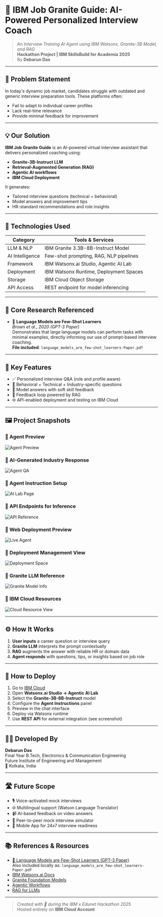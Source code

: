 # 🎯 IBM Job Granite Guide: AI-Powered Personalized Interview Coach

> _An Interview Training AI Agent using IBM Watsonx, Granite-3B Model, and RAG_  
> **Hackathon Project | IBM SkillsBuild for Academia 2025**  
> By **Debarun Das**

---

## 🧩 Problem Statement

In today's dynamic job market, candidates struggle with outdated and generic interview preparation tools. These platforms often:
- Fail to adapt to individual career profiles
- Lack real-time relevance
- Provide minimal feedback for improvement

---

## 💡 Our Solution

**IBM Job Granite Guide** is an AI-powered virtual interview assistant that delivers personalized coaching using:
- **Granite-3B-Instruct LLM**
- **Retrieval-Augmented Generation (RAG)**
- **Agentic AI workflows**
- **IBM Cloud Deployment**

It generates:
- Tailored interview questions (technical + behavioral)
- Model answers and improvement tips
- HR-standard recommendations and role insights

---

## 🧠 Technologies Used

| Category         | Tools & Services                            |
|------------------|---------------------------------------------|
| LLM & NLP        | IBM Granite 3.3B-8B-Instruct Model          |
| AI Intelligence  | Few-shot prompting, RAG, NLP pipelines      |
| Framework        | IBM Watsonx.ai Studio, Agentic AI Lab       |
| Deployment       | IBM Watsonx Runtime, Deployment Spaces      |
| Storage          | IBM Cloud Object Storage                    |
| API Access       | REST endpoint for model inferencing         |

---

## 📜 Core Research Referenced

- 📄 **Language Models are Few-Shot Learners**  
  _Brown et al., 2020 (GPT-3 Paper)_  
  Demonstrates that large language models can perform tasks with minimal examples, directly informing our use of prompt-based interview coaching.  
  **File included**: `language_models_are_few-shot_learners-Paper.pdf`

---

## 🧪 Key Features

- ✅ Personalized interview Q&A (role and profile aware)
- 🎯 Behavioral + Technical + Industry-specific questions
- 💬 Model answers with soft skill feedback
- 🔁 Feedback loop powered by RAG
- 🌐 API-enabled deployment and testing on IBM Cloud

---

## 🖼️ Project Snapshots

### 🔹 Agent Preview
![Agent Preview](Agent_preview.png)

### 🔹 AI-Generated Industry Response
![Agent QA](Agent_testing_1.png)

### 🔹 Agent Instruction Setup
![AI Lab Page](AI%20Agent%20page.png)

### 🔹 API Endpoints for Inference
![API Reference](API_reference.png)

### 🔹 Web Deployment Preview
![Live Agent](deployed.png)

### 🔹 Deployment Management View
![Deployment Space](Deployment_Space.png)

### 🔹 Granite LLM Reference
![Granite Model Info](IBM_Granite_model.png)

### 🔹 IBM Cloud Resources
![Cloud Resource View](Resource_list.png)

---

## ⚙️ How It Works

1. **User inputs** a career question or interview query
2. **Granite LLM** interprets the prompt contextually
3. **RAG** augments the answer with reliable HR or domain data
4. **Agent responds** with questions, tips, or insights based on job role

---

## 🚀 How to Deploy

1. Go to [IBM Cloud](https://cloud.ibm.com)
2. Open **Watsonx.ai Studio → Agentic AI Lab**
3. Select the **Granite-3B-8B-Instruct** model
4. Configure the **Agent Instructions** panel
5. Preview in the chat interface
6. Deploy via Watsonx runtime
7. Use **REST API** for external integration (see screenshot)

---

## 🧑‍💻 Developed By

**Debarun Das**  
Final Year B.Tech, Electronics & Communication Engineering  
Future Institute of Engineering and Management  
📍 Kolkata, India

---

## 🛣️ Future Scope

- 🎙️ Voice-activated mock interviews
- 🌐 Multilingual support (Watson Language Translator)
- 📹 AI-based feedback on video answers
- 🤝 Peer-to-peer mock interview simulator
- 📲 Mobile App for 24x7 interview readiness

---

## 📚 References & Resources

- [📘 Language Models are Few-Shot Learners (GPT-3 Paper)](https://arxiv.org/abs/2005.14165)  
  Also included locally as: `language_models_are_few-shot_learners-Paper.pdf`
- [IBM Watsonx.ai Docs](https://www.ibm.com/docs/en/watsonx)
- [Granite Foundation Models](https://www.ibm.com/blog/foundation-models)
- [Agentic Workflows](https://www.ibm.com/docs/en/watsonx/agent-lab)
- [RAG for LLMs](https://www.ibm.com/docs/en/watsonx/llm/rag)

---

> _Created with 💙 during the IBM x Edunet Hackathon 2025_  
> Hosted entirely on **IBM Cloud Account**
